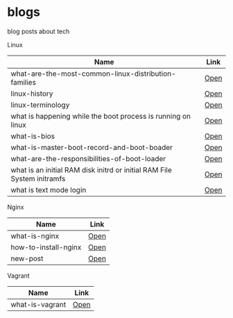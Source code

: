 # blogs

blog posts about tech

Linux

| Name  | Link |
| ------------- | ------------- |
| what-are-the-most-common-linux-distribution-families  | [Open](/posts/230117)  |
| linux-history  | [Open](/posts/230118)  |
| linux-terminology  | [Open](/posts/230119)  |
| what is happening while the boot process is running on linux | [Open](/posts/230120) |
| what-is-bios | [Open](/posts/230121) |
| what-is-master-boot-record-and-boot-boader | [Open](/posts/230122) |
| what-are-the-responsibilities-of-boot-loader | [Open](/posts/230123)|
| what is an initial RAM disk initrd or initial RAM File System initramfs | [Open](/posts/230127) |
| what is text mode login | [Open](/posts/230128) |


Nginx

| Name  | Link |
| ------------- | ------------- |
| what-is-nginx  | [Open](/posts/230124)  |
| how-to-install-nginx  | [Open](/posts/230125)  |
| new-post  | [Open](/posts/230127)  |


Vagrant 

| Name  | Link |
| ------------- | ------------- |
| what-is-vagrant  | [Open](/posts/230126)  |

